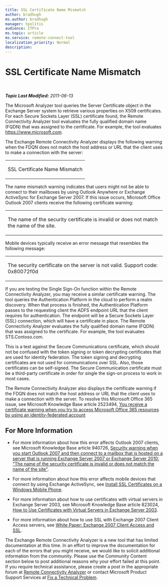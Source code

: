 ```yaml
---
title: SSL Certificate Name Mismatch
author: bradhugh
ms.author: bradhugh
manager: tpolitis
audience: ITPro 
ms.topic: article 
ms.service: remote-connect-tool
localization_priority: Normal
description: 
---
```


<div data-xmlns="https://www.w3.org/1999/xhtml">

<div class="topic" data-xmlns="https://www.w3.org/1999/xhtml" data-msxsl="urn:schemas-microsoft-com:xslt" data-cs="https://msdn.microsoft.com/">

<div data-asp="https://msdn2.microsoft.com/asp">

# SSL Certificate Name Mismatch

</div>

<div id="mainSection">

<div id="mainBody">

<span> </span>

_**Topic Last Modified:** 2011-06-13_

The Microsoft Analyzer tool queries the Server Certificate object in the Exchange Server system to retrieve various properties on X509 certificates. For each Secure Sockets Layer (SSL) certificate found, the Remote Connectivity Analyzer tool evaluates the fully qualified domain name (FQDN) that was assigned to the certificate. For example, the tool evaluates https://www.microsoft.com.

The Exchange Remote Connectivity Analyzer displays the following warning when the FDQN does not match the host address or URL that the client uses to make a connection with the server:


<table>
<colgroup>
<col style="width: 100%" />
</colgroup>
<tbody>
<tr class="odd">
<td><p>SSL Certificate Name Mismatch</p></td>
</tr>
</tbody>
</table>

The name mismatch warning indicates that users might not be able to connect to their mailboxes by using Outlook Anywhere or Exchange ActiveSync for Exchange Server 2007. If this issue occurs, Microsoft Office Outlook 2007 clients receive the following certificate warning:


<table>
<colgroup>
<col style="width: 100%" />
</colgroup>
<tbody>
<tr class="odd">
<td><p>The name of the security certificate is invalid or does not match the name of the site.</p></td>
</tr>
</tbody>
</table>

Mobile devices typically receive an error message that resembles the following message:


<table>
<colgroup>
<col style="width: 100%" />
</colgroup>
<tbody>
<tr class="odd">
<td><p>The security certificate on the server is not valid. Support code: 0x80072f0d</p></td>
</tr>
</tbody>
</table>

If you are testing the Single Sign-On function within the Remote Connectivity Analyzer, you may receive a similar certificate warning. The tool queries the Authentication Platform in the cloud to perform a realm discovery. When that process is finished, the Authentication Platform passes to the requesting client the ADFS endpoint URL that the client requires for authentication. The endpoint will be a Secure Sockets Layer (SSL) connection, which will have a certificate in place. The Remote Connectivity Analyzer evaluates the fully qualified domain name (FQDN) that was assigned to the certificate. For example, the tool evaluates STS.Contoso.com.

This is a test against the Secure Communications certificate, which should not be confused with the token signing or token decrypting certificates that are used for identity federation. The token signing and decrypting certificates are not used for communications over SSL. Also, those certificates can be self-signed. The Secure Communication certificate must be a third-party certificate in order for single the sign-on process to work in most cases.

The Remote Connectivity Analyzer also displays the certificate warning if the FDQN does not match the host address or URL that the client uses to make a connection with the server. To resolve this Microsoft Office 365 issue, see Microsoft Knowledge Base article 2523494, [You receive a certificate warning when you try to access Microsoft Office 365 resources by using an identity-federated account](https://support.microsoft.com/kb/2523494)

<div>

## For More Information

  - For more information about how this error affects Outlook 2007 clients, see Microsoft Knowledge Base article 940726, [Security warning when you start Outlook 2007 and then connect to a mailbox that is hosted on a server that is running Exchange Server 2007 or Exchange Server 2010: "The name of the security certificate is invalid or does not match the name of the site"](https://go.microsoft.com/fwlink/?linkid=3052%26kbid=940726).

  - For more information about how this error affects mobile devices that connect by using Exchange ActiveSync, see [Install SSL Certificates on a Windows Mobile Phone](https://go.microsoft.com/fwlink/?linkid=161942).

  - For more information about how to use certificates with virtual servers in Exchange Server 2003, see Microsoft Knowledge Base article 823024, [How to Use Certificates with Virtual Servers in Exchange Server 2003](https://go.microsoft.com/fwlink/?linkid=3052%26kbid=823024).

  - For more information about how to use SSL with Exchange 2007 Client Access servers, see [White Paper: Exchange 2007 Client Access and SSL](https://go.microsoft.com/fwlink/?linkid=161943).

The Exchange Remote Connectivity Analyzer is a new tool that has limited documentation at this time. In an effort to improve the documentation for each of the errors that you might receive, we would like to solicit additional information from the community. Please use the Community Content section below to post additional reasons why your effort failed at this point. If you require technical assistance, please create a post in the appropriate forum at [Remote Connectivity Analyzer](https://go.microsoft.com/fwlink/?linkid=73420) or contact Microsoft Product Support Services at [Fix a Technical Problem](https://go.microsoft.com/fwlink/?linkid=8158).

</div>

</div>

<span> </span>

</div>

</div>

</div>

